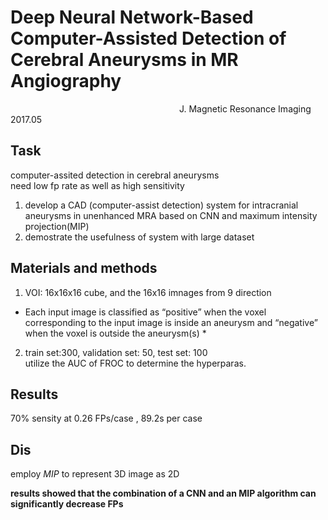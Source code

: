 # Deep Neural Network-Based Computer-Assisted Detection of Cerebral Aneurysms in MR Angiography
&emsp;&emsp;&emsp;&emsp;&emsp;&emsp;&emsp;&emsp;&emsp;&emsp;&emsp;&emsp;&emsp;&emsp;&emsp;&emsp;&emsp;&emsp;&emsp; J. Magnetic Resonance Imaging 2017.05
## Task
computer-assited detection in cerebral aneurysms  
need low fp rate as well as high sensitivity
1. develop a CAD (computer-assist detection) system for intracranial aneurysms in unenhanced MRA based on CNN and maximum intensity projection(MIP)
2. demostrate the usefulness of system with large dataset

## Materials and methods
1. VOI: 16x16x16 cube, and the 16x16 imnages from 9 direction  
* Each input image is classified as “positive” when the voxel corresponding to the input image is inside an aneurysm and “negative” when the voxel is outside the aneurysm(s) *

2. train set:300, validation set: 50, test set: 100  
utilize the AUC of FROC to determine the hyperparas.

## Results
70% sensity at 0.26 FPs/case , 89.2s per case

## Dis
employ *MIP* to  represent 3D image as 2D

**results showed that the combination of a CNN and an MIP algorithm can significantly decrease FPs**